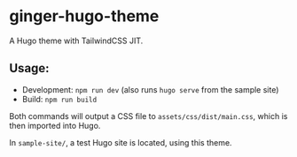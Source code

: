 # ginger-hugo-theme

A Hugo theme with TailwindCSS JIT.

## Usage:

- Development: `npm run dev` (also runs `hugo serve` from the sample site)
- Build: `npm run build`

Both commands will output a CSS file to `assets/css/dist/main.css`, which is then imported into Hugo.

In `sample-site/`, a test Hugo site is located, using this theme.
